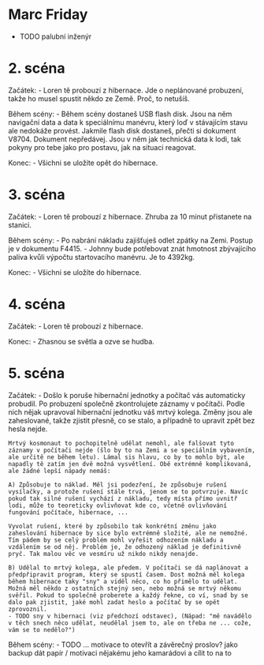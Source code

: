 # Marc Friday

- TODO palubní inženýr

# 2. scéna

Začátek:
    - Loren tě probouzí z hibernace. Jde o neplánované probuzení, takže ho musel spustit někdo ze Země. Proč, to netušíš.

Během scény:
    - Během scény dostaneš USB flash disk. Jsou na něm navigační data a data k speciálnímu manévru, který loď v stávajícím stavu ale nedokáže provést. Jakmile flash disk dostaneš, přečti si dokument V8704. Dokument nepředávej. Jsou v něm jak technická data k lodi, tak pokyny pro tebe jako pro postavu, jak na situaci reagovat.

Konec:
    - Všichni se uložíte opět do hibernace.

# 3. scéna

Začátek:
    - Loren tě probouzí z hibernace. Zhruba za 10 minut přistanete na stanici.

Během scény:
    - Po nabrání nákladu zajišťuješ odlet zpátky na Zemi. Postup je v dokumentu F4415.
    - Johnny bude potřebovat znát hmotnost zbývajícího paliva kvůli výpočtu startovacího manévru. Je to 4392kg.
    <!-- TODO nápad: chce např. na Mars, chtěl to ohackovat špatným zadáním paliva, ale kvůli úpravě motorů ví, že už to nejde a bylo by to nebezpečné. Nebo naopak někdo ho může (neprávem) podezírat, že to chtěl nafakeovat. Případně o tom s někým před tím mluvil. ... -->

Konec:
    - Všichni se uložíte do hibernace.

# 4. scéna

Začátek:
    - Loren tě probouzí z hibernace.

Konec:
    - Zhasnou se světla a ozve se hudba.

# 5. scéna

Začátek:
    - Došlo k poruše hibernační jednotky a počítač vás automaticky probudil. Po probuzení společně zkontrolujete záznamy v počítači. Podle nich nějak upravoval hibernační jednotku váš mrtvý kolega. Změny jsou ale zaheslované, takže zjistit přesně, co se stalo, a případně to upravit zpět bez hesla nejde.

    Mrtvý kosmonaut to pochopitelně udělat nemohl, ale falšovat tyto záznamy v počítači nejde (šlo by to na Zemi a se speciálním vybavením, ale určitě ne během letu). Lámal sis hlavu, co by to mohlo být, ale napadly tě zatím jen dvě možná vysvětlení. Obě extrémně komplikovaná, ale žádné lepší nápady nemáš:

    A) Způsobuje to náklad. Měl jsi podezření, že způsobuje rušení vysílačky, a protože rušení stále trvá, jenom se to potvrzuje. Navíc pokud tak silné rušení vychází z nákladu, tedy místa přímo uvnitř lodi, může to teoreticky ovlivňovat kde co, včetně ovlivňování fungování počítače, hibernace, ...

    Vyvolat rušení, které by způsobilo tak konkrétní změnu jako zaheslování hibernace by sice bylo extrémně složité, ale ne nemožné. Tím pádem by se celý problém mohl vyřešit odhozením nákladu a vzdálením se od něj. Problém je, že odhozený náklad je definitivně pryč. Tak malou věc ve vesmíru už nikdo nikdy nenajde.

    B) Udělal to mrtvý kolega, ale předem. V počítači se dá naplánovat a předpřipravit program, který se spustí časem. Dost možná měl kolega během hibernace taky "sny" a viděl něco, co ho přimělo to udělat. Možná měl někdo z ostatních stejný sen, nebo možná se mrtvý někomu svěřil. Pokud to společně proberete a každý řekne, co ví, snad by se dalo pak zjistit, jaké mohl zadat heslo a počítač by se opět zprovoznil.
    - TODO sny v hibernaci (viz předchozí odstavec), (Nápad: "mě navádělo v těch snech něco udělat, neudělal jsem to, ale on třeba ne ... cože, vám se to nedělo?")

Během scény:
    - TODO ... motivace to otevřít a závěrečný proslov? jako backup dát papír / motivaci nějakému jeho kamarádovi a cílit to na to
